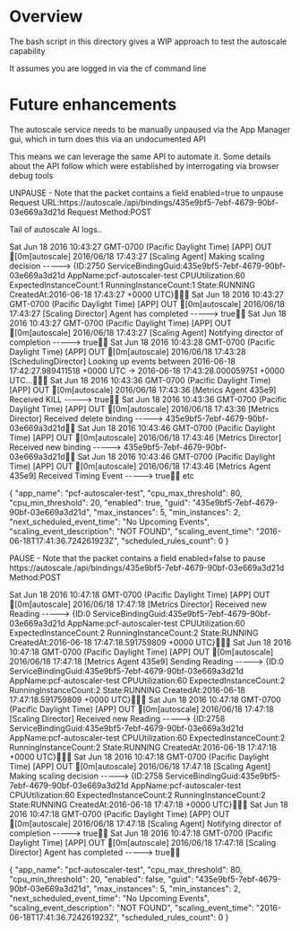 # Overview

The bash script in this directory gives a WIP approach to test the autoscale capability

It assumes you are logged in via the cf command line

# Future enhancements

The autoscale service needs to be manually unpaused via the App Manager gui, which in turn does this via an undocumented API

This means we can leverage the same API to automate it. Some details about the API follow which were established by interrogating via browser debug tools


UNPAUSE - Note that the packet contains a field enabled=true to unpause
Request URL:https://autoscale.<sys-domain>/api/bindings/435e9bf5-7ebf-4679-90bf-03e669a3d21d
Request Method:POST

Tail of autoscale AI logs..

Sat Jun 18 2016 10:43:27 GMT-0700 (Pacific Daylight Time) [APP] OUT [0m[autoscale] 2016/06/18 17:43:27 [Scaling Agent] Making scaling decision -----> {ID:2750 ServiceBindingGuid:435e9bf5-7ebf-4679-90bf-03e669a3d21d AppName:pcf-autoscaler-test CPUUtilization:60 ExpectedInstanceCount:1 RunningInstanceCount:1 State:RUNNING CreatedAt:2016-06-18 17:43:27 +0000 UTC}
Sat Jun 18 2016 10:43:27 GMT-0700 (Pacific Daylight Time) [APP] OUT [0m[autoscale] 2016/06/18 17:43:27 [Scaling Director] Agent has completed -----> true
Sat Jun 18 2016 10:43:27 GMT-0700 (Pacific Daylight Time) [APP] OUT [0m[autoscale] 2016/06/18 17:43:27 [Scaling Agent] Notifying director of completion -----> true
Sat Jun 18 2016 10:43:28 GMT-0700 (Pacific Daylight Time) [APP] OUT [0m[autoscale] 2016/06/18 17:43:28 [SchedulingDirector] Looking up events between 2016-06-18 17:42:27.989411518 +0000 UTC -> 2016-06-18 17:43:28.000059751 +0000 UTC...
Sat Jun 18 2016 10:43:36 GMT-0700 (Pacific Daylight Time) [APP] OUT [0m[autoscale] 2016/06/18 17:43:36 [Metrics Agent 435e9] Received KILL -----> true
Sat Jun 18 2016 10:43:36 GMT-0700 (Pacific Daylight Time) [APP] OUT [0m[autoscale] 2016/06/18 17:43:36 [Metrics Director] Received delete binding -----> 435e9bf5-7ebf-4679-90bf-03e669a3d21d
Sat Jun 18 2016 10:43:46 GMT-0700 (Pacific Daylight Time) [APP] OUT [0m[autoscale] 2016/06/18 17:43:46 [Metrics Director] Received new binding -----> 435e9bf5-7ebf-4679-90bf-03e669a3d21d
Sat Jun 18 2016 10:43:46 GMT-0700 (Pacific Daylight Time) [APP] OUT [0m[autoscale] 2016/06/18 17:43:46 [Metrics Agent 435e9] Received Timing Event -----> true
etc

{
  "app_name": "pcf-autoscaler-test", 
  "cpu_max_threshold": 80, 
  "cpu_min_threshold": 20, 
  "enabled": true, 
  "guid": "435e9bf5-7ebf-4679-90bf-03e669a3d21d", 
  "max_instances": 5, 
  "min_instances": 2, 
  "next_scheduled_event_time": "No Upcoming Events", 
  "scaling_event_description": "NOT FOUND", 
  "scaling_event_time": "2016-06-18T17:41:36.724261923Z", 
  "scheduled_rules_count": 0
}


PAUSE - Note that the packet contains a field enabled=false to pause
https://autoscale.<sys-domain>/api/bindings/435e9bf5-7ebf-4679-90bf-03e669a3d21d
Method:POST


Sat Jun 18 2016 10:47:18 GMT-0700 (Pacific Daylight Time) [APP] OUT [0m[autoscale] 2016/06/18 17:47:18 [Metrics Director] Received new Reading -----> {ID:0 ServiceBindingGuid:435e9bf5-7ebf-4679-90bf-03e669a3d21d AppName:pcf-autoscaler-test CPUUtilization:60 ExpectedInstanceCount:2 RunningInstanceCount:2 State:RUNNING CreatedAt:2016-06-18 17:47:18.591759809 +0000 UTC}
Sat Jun 18 2016 10:47:18 GMT-0700 (Pacific Daylight Time) [APP] OUT [0m[autoscale] 2016/06/18 17:47:18 [Metrics Agent 435e9] Sending Reading -----> {ID:0 ServiceBindingGuid:435e9bf5-7ebf-4679-90bf-03e669a3d21d AppName:pcf-autoscaler-test CPUUtilization:60 ExpectedInstanceCount:2 RunningInstanceCount:2 State:RUNNING CreatedAt:2016-06-18 17:47:18.591759809 +0000 UTC}
Sat Jun 18 2016 10:47:18 GMT-0700 (Pacific Daylight Time) [APP] OUT [0m[autoscale] 2016/06/18 17:47:18 [Scaling Director] Received new Reading -----> {ID:2758 ServiceBindingGuid:435e9bf5-7ebf-4679-90bf-03e669a3d21d AppName:pcf-autoscaler-test CPUUtilization:60 ExpectedInstanceCount:2 RunningInstanceCount:2 State:RUNNING CreatedAt:2016-06-18 17:47:18 +0000 UTC}
Sat Jun 18 2016 10:47:18 GMT-0700 (Pacific Daylight Time) [APP] OUT [0m[autoscale] 2016/06/18 17:47:18 [Scaling Agent] Making scaling decision -----> {ID:2758 ServiceBindingGuid:435e9bf5-7ebf-4679-90bf-03e669a3d21d AppName:pcf-autoscaler-test CPUUtilization:60 ExpectedInstanceCount:2 RunningInstanceCount:2 State:RUNNING CreatedAt:2016-06-18 17:47:18 +0000 UTC}
Sat Jun 18 2016 10:47:18 GMT-0700 (Pacific Daylight Time) [APP] OUT [0m[autoscale] 2016/06/18 17:47:18 [Scaling Agent] Notifying director of completion -----> true
Sat Jun 18 2016 10:47:18 GMT-0700 (Pacific Daylight Time) [APP] OUT [0m[autoscale] 2016/06/18 17:47:18 [Scaling Director] Agent has completed -----> true

{
  "app_name": "pcf-autoscaler-test", 
  "cpu_max_threshold": 80, 
  "cpu_min_threshold": 20, 
  "enabled": false, 
  "guid": "435e9bf5-7ebf-4679-90bf-03e669a3d21d", 
  "max_instances": 5, 
  "min_instances": 2, 
  "next_scheduled_event_time": "No Upcoming Events", 
  "scaling_event_description": "NOT FOUND", 
  "scaling_event_time": "2016-06-18T17:41:36.724261923Z", 
  "scheduled_rules_count": 0
}
